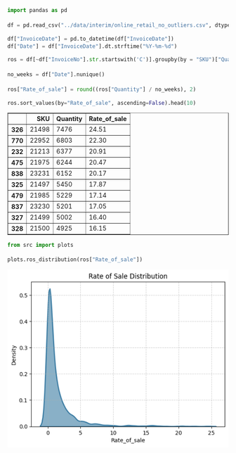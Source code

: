 ```python
import pandas as pd

df = pd.read_csv("../data/interim/online_retail_no_outliers.csv", dtype = {"InvoiceNo": str})
```


```python
df["InvoiceDate"] = pd.to_datetime(df["InvoiceDate"])
df["Date"] = df["InvoiceDate"].dt.strftime("%Y-%m-%d")
```


```python
ros = df[~df["InvoiceNo"].str.startswith('C')].groupby(by = "SKU")["Quantity"].sum().reset_index()

no_weeks = df["Date"].nunique()

ros["Rate_of_sale"] = round((ros["Quantity"] / no_weeks), 2)
```


```python
ros.sort_values(by="Rate_of_sale", ascending=False).head(10)
```




<div>
<style scoped>
    .dataframe tbody tr th:only-of-type {
        vertical-align: middle;
    }

    .dataframe tbody tr th {
        vertical-align: top;
    }

    .dataframe thead th {
        text-align: right;
    }
</style>
<table border="1" class="dataframe">
  <thead>
    <tr style="text-align: right;">
      <th></th>
      <th>SKU</th>
      <th>Quantity</th>
      <th>Rate_of_sale</th>
    </tr>
  </thead>
  <tbody>
    <tr>
      <th>326</th>
      <td>21498</td>
      <td>7476</td>
      <td>24.51</td>
    </tr>
    <tr>
      <th>770</th>
      <td>22952</td>
      <td>6803</td>
      <td>22.30</td>
    </tr>
    <tr>
      <th>232</th>
      <td>21213</td>
      <td>6377</td>
      <td>20.91</td>
    </tr>
    <tr>
      <th>475</th>
      <td>21975</td>
      <td>6244</td>
      <td>20.47</td>
    </tr>
    <tr>
      <th>838</th>
      <td>23231</td>
      <td>6152</td>
      <td>20.17</td>
    </tr>
    <tr>
      <th>325</th>
      <td>21497</td>
      <td>5450</td>
      <td>17.87</td>
    </tr>
    <tr>
      <th>479</th>
      <td>21985</td>
      <td>5229</td>
      <td>17.14</td>
    </tr>
    <tr>
      <th>837</th>
      <td>23230</td>
      <td>5201</td>
      <td>17.05</td>
    </tr>
    <tr>
      <th>327</th>
      <td>21499</td>
      <td>5002</td>
      <td>16.40</td>
    </tr>
    <tr>
      <th>328</th>
      <td>21500</td>
      <td>4925</td>
      <td>16.15</td>
    </tr>
  </tbody>
</table>
</div>




```python
from src import plots

plots.ros_distribution(ros["Rate_of_sale"])
```


    
![png](0.4-EDA-%26-visualizations_files/0.4-EDA-%26-visualizations_4_0.png)
    

